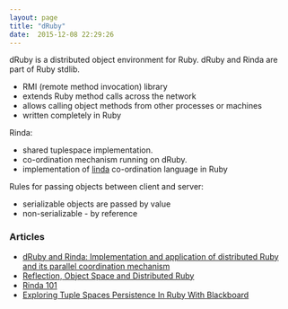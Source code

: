 ```yaml
---
layout: page
title: "dRuby"
date:  2015-12-08 22:29:26
---
```


dRuby is a distributed object environment for Ruby.
dRuby and Rinda are part of Ruby stdlib.

* RMI (remote method invocation) library
* extends Ruby method calls across the network
* allows calling object methods from other processes or machines
* written completely in Ruby

Rinda:

* shared tuplespace implementation.  
* co-ordination mechanism running on dRuby.
* implementation of [linda](https://en.wikipedia.org/wiki/Linda_(coordination_language))
  co-ordination language in Ruby

Rules for passing objects between client and server:

* serializable objects are passed by value
* non-serializable - by reference

### Articles

* [dRuby and Rinda: Implementation and application of distributed Ruby and its parallel coordination mechanism](http://www.druby.org/imaco_doc/ijpp_text_en.html)
* [Reflection, Object Space and Distributed Ruby](http://ruby-doc.com/docs/ProgrammingRuby/html/ospace.html)
* [Rinda 101](https://blog.8thlight.com/jim-suchy/2008/02/11/rinda-101.html)
* [Exploring Tuple Spaces Persistence In Ruby With Blackboard](http://www.infoq.com/news/2009/07/tuple-space-blackboard)
